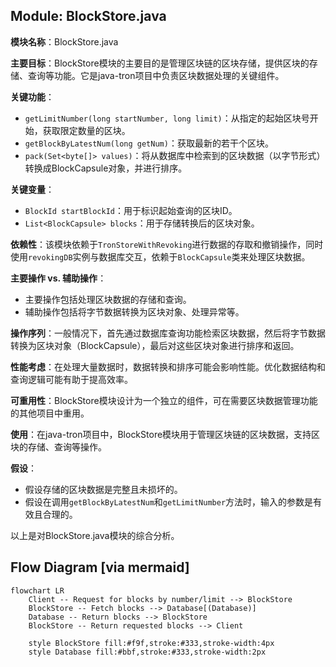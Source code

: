 ## Module: BlockStore.java
**模块名称**：BlockStore.java

**主要目标**：BlockStore模块的主要目的是管理区块链的区块存储，提供区块的存储、查询等功能。它是java-tron项目中负责区块数据处理的关键组件。

**关键功能**：
- `getLimitNumber(long startNumber, long limit)`：从指定的起始区块号开始，获取限定数量的区块。
- `getBlockByLatestNum(long getNum)`：获取最新的若干个区块。
- `pack(Set<byte[]> values)`：将从数据库中检索到的区块数据（以字节形式）转换成BlockCapsule对象，并进行排序。

**关键变量**：
- `BlockId startBlockId`：用于标识起始查询的区块ID。
- `List<BlockCapsule> blocks`：用于存储转换后的区块对象。

**依赖性**：该模块依赖于`TronStoreWithRevoking`进行数据的存取和撤销操作，同时使用`revokingDB`实例与数据库交互，依赖于`BlockCapsule`类来处理区块数据。

**主要操作 vs. 辅助操作**：
- 主要操作包括处理区块数据的存储和查询。
- 辅助操作包括将字节数据转换为区块对象、处理异常等。

**操作序列**：一般情况下，首先通过数据库查询功能检索区块数据，然后将字节数据转换为区块对象（BlockCapsule），最后对这些区块对象进行排序和返回。

**性能考虑**：在处理大量数据时，数据转换和排序可能会影响性能。优化数据结构和查询逻辑可能有助于提高效率。

**可重用性**：BlockStore模块设计为一个独立的组件，可在需要区块数据管理功能的其他项目中重用。

**使用**：在java-tron项目中，BlockStore模块用于管理区块链的区块数据，支持区块的存储、查询等操作。

**假设**：
- 假设存储的区块数据是完整且未损坏的。
- 假设在调用`getBlockByLatestNum`和`getLimitNumber`方法时，输入的参数是有效且合理的。

以上是对BlockStore.java模块的综合分析。
## Flow Diagram [via mermaid]
```mermaid
flowchart LR
    Client -- Request for blocks by number/limit --> BlockStore
    BlockStore -- Fetch blocks --> Database[(Database)]
    Database -- Return blocks --> BlockStore
    BlockStore -- Return requested blocks --> Client

    style BlockStore fill:#f9f,stroke:#333,stroke-width:4px
    style Database fill:#bbf,stroke:#333,stroke-width:2px
```
